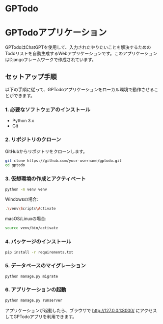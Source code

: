 # GPTodo
# GPTodoアプリケーション

GPTodoはChatGPTを使用して、入力されたやりたいことを解決するためのTodoリストを自動生成するWebアプリケーションです。このアプリケーションはDjangoフレームワークで作成されています。

## セットアップ手順

以下の手順に従って、GPTodoアプリケーションをローカル環境で動作させることができます。

### 1. 必要なソフトウェアのインストール

- Python 3.x
- Git

### 2. リポジトリのクローン

GitHubからリポジトリをクローンします。

```bash
git clone https://github.com/your-username/gptodo.git
cd gptodo
```

### 3. 仮想環境の作成とアクティベート

```bash
python -m venv venv
```
Windowsの場合:
```bash
.\venv\Scripts\Activate
```
macOS/Linuxの場合:
```bash
source venv/bin/activate
```

### 4. パッケージのインストール
```bash
pip install -r requirements.txt
```
### 5. データベースのマイグレーション
```bash
python manage.py migrate
```
### 6. アプリケーションの起動
```bash
python manage.py runserver
```
アプリケーションが起動したら、ブラウザで http://127.0.0.1:8000/ にアクセスしてGPTodoアプリを利用できます。
